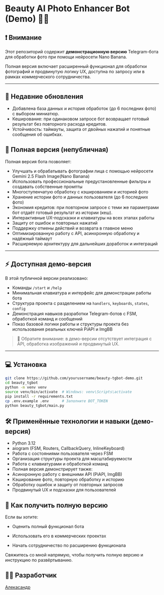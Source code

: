 # Beauty AI Photo Enhancer Bot (Demo) 🤖✨

## ❗ Внимание
Этот репозиторий содержит **демонстрационную версию** Telegram-бота для обработки фото при помощи нейросети Nano Banana.

Полная версия включает расширенный функционал для обработки фотографий и продвинутую логику UX, доступна по запросу или в рамках коммерческого сотрудничества.

---
## 📌 Недавние обновления
- Добавлена база данных и история обработок (до 6 последних фото) с выбором миниатюр.
- Кеширование: при одинаковом запросе бот возвращает готовый результат без повторного расхода кредитов.
- Устойчивость: таймауты, защита от двойных нажатий и понятные сообщения об ошибках.

## 🎯 Полная версия (непубличная)

Полная версия бота позволяет:

- Улучшать и обрабатывать фотографии лица с помощью нейросети Gemini 2.5 Flash Image(Nano Banana)
- Использовать профессиональные предустановленные фильтры и создавать собственные промпты
- Многоступенчатую обработку с кэшированием и историей фото
- Хранение истории фото и данных пользователя (до 6 последних фото)
- Экономия кредитов: при повторном запросе с теми же параметрами бот отдаёт готовый результат из истории (кеш).
- Интерактивные UX-подсказки и клавиатуры на всех этапах работы
- Защиту от ошибок и повторных нажатий
- Поддержку отмены действий и возврата в главное меню
- Оптимизированную работу с API, асинхронную обработку и надёжный таймаут
- Расширяемую архитектуру для дальнейших доработок и интеграций

---

## ⚡ Доступная демо-версия

В этой публичной версии реализовано:

- Команды `/start` и `/help`
- Минимальная клавиатура и интерфейс для демонстрации работы бота
- Структура проекта с разделением на `handlers`, `keyboards`, `states`, `config`  
- Демонстрация навыков разработки Telegram-ботов с FSM, обработкой команд и сообщений
- Показ базовой логики работы и структуры проекта без использования реальных ключей PiAPI и ImgBB

> 🔹 Обратите внимание: в демо-версии отсутствует интеграция с API, обработка изображений и продвинутый UX.  

---

## 💻 Установка

```bash
git clone https://github.com/yourusername/beauty-tgbot-demo.git
cd beauty_tgbot
python -m venv venv
source venv/bin/activate  # Windows: venv\Scripts\activate
pip install -r requirements.txt
cp .env.example .env      # Заполните BOT_TOKEN
python beauty_tgbot/main.py
```

## 🛠 Применённые технологии и навыки (демо-версия)

- Python 3.12
- aiogram (FSM, Routers, CallbackQuery, InlineKeyboard)
- Работа с состояниями пользователя через FSM
- Организация структуры проекта для масштабируемости
- Работа с клавиатурами и обработкой команд
- Полная версия демонстрирует также:
- Асинхронную работу с внешними API (PiAPI, ImgBB)
- Кэширование фото, повторную обработку и историю
- Обработку ошибок и защиту от повторных запросов
- Продвинутый UX и подсказки для пользователей

## 📩 Как получить полную версию

Если вы хотите:

- Оценить полный функционал бота

- Использовать его в коммерческих проектах

- Начать сотрудничество по расширению функционала

Свяжитесь со мной напрямую, чтобы получить полную версию и инструкцию по развёртыванию.


## 👨‍💻 Разработчик

[Алекасандр](https://t.me/qxstay) 
